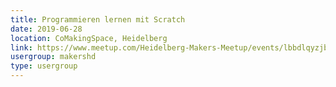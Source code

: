 ```yaml
---
title: Programmieren lernen mit Scratch
date: 2019-06-28
location: CoMakingSpace, Heidelberg
link: https://www.meetup.com/Heidelberg-Makers-Meetup/events/lbbdlqyzjblc/
usergroup: makershd
type: usergroup
---
```

